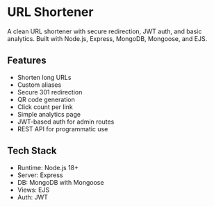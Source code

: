 # URL Shortener

A clean URL shortener with secure redirection, JWT auth, and basic analytics. Built with Node.js, Express, MongoDB, Mongoose, and EJS.

## Features

- Shorten long URLs
- Custom aliases
- Secure 301 redirection
- QR code generation
- Click count per link
- Simple analytics page
- JWT-based auth for admin routes
- REST API for programmatic use

## Tech Stack

- Runtime: Node.js 18+
- Server: Express
- DB: MongoDB with Mongoose
- Views: EJS
- Auth: JWT
